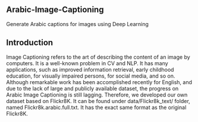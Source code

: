 ## Arabic-Image-Captioning
Generate Arabic captions for images using Deep Learning


## Introduction
Image Captioning refers to the art of describing the content of an image by computers. It is a well-known problem in CV and NLP. It has many applications, such as improved information retrieval, early childhood education, for visually impaired persons, for social media, and so on. Although remarkable work has been accomplished recently for English, and due to the lack of large and publicly available dataset, the progress on Arabic Image Captioning is still lagging. Therefore, we developed our own dataset based on Flickr8K. It can be found under data/Flickr8k_text/ folder, named Flickr8k.arabic.full.txt. It has the exact same format as the original Flickr8K.
